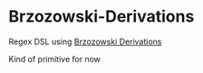 # Brzozowski-Derivations
Regex DSL using [Brzozowski Derivations](http://www.ccs.neu.edu/home/turon/re-deriv.pdf)

Kind of primitive for now
